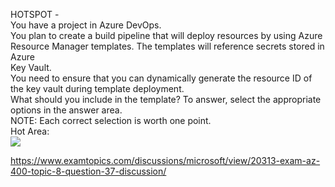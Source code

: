 HOTSPOT -<br/>You have a project in Azure DevOps.<br/>You plan to create a build pipeline that will deploy resources by using Azure Resource Manager templates. The templates will reference secrets stored in Azure<br/>Key Vault.<br/>You need to ensure that you can dynamically generate the resource ID of the key vault during template deployment.<br/>What should you include in the template? To answer, select the appropriate options in the answer area.<br/>NOTE: Each correct selection is worth one point.<br/>Hot Area:<br/><img src="https://www.examtopics.com/assets/media/exam-media/04257/0046000001.png" class="in-exam-image"/><br/><p><a href="https://www.examtopics.com/discussions/microsoft/view/20313-exam-az-400-topic-8-question-37-discussion/">https://www.examtopics.com/discussions/microsoft/view/20313-exam-az-400-topic-8-question-37-discussion/</a></p><script src="https://giscus.app/client.js"                    data-repo="azsamples/az204"                    data-repo-id="R_kgDOMRXzDQ"                    data-category="General"                    data-category-id="DIC_kwDOMRXzDc4Cgi27"                    data-mapping="pathname"                    data-strict="0"                    data-reactions-enabled="0"                    data-emit-metadata="0"                    data-input-position="bottom"                    data-theme="preferred_color_scheme"                    data-lang="en"                    crossorigin="anonymous"                    async>                    </script>